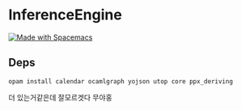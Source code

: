 # InferenceEngine

<a href="https://develop.spacemacs.org"><img src="https://cdn.rawgit.com/syl20bnr/spacemacs/442d025779da2f62fc86c2082703697714db6514/assets/spacemacs-badge.svg" alt="Made with Spacemacs"></a>

## Deps

`opam install calendar ocamlgraph yojson utop core ppx_deriving`

더 있는거같은데 잘모르겟다 무야홍
